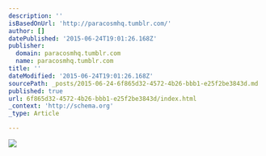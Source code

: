 ```yaml
---
description: ''
isBasedOnUrl: 'http://paracosmhq.tumblr.com/'
author: []
datePublished: '2015-06-24T19:01:26.168Z'
publisher:
  domain: paracosmhq.tumblr.com
  name: paracosmhq.tumblr.com
title: ''
dateModified: '2015-06-24T19:01:26.168Z'
sourcePath: _posts/2015-06-24-6f865d32-4572-4b26-bbb1-e25f2be3843d.md
published: true
url: 6f865d32-4572-4b26-bbb1-e25f2be3843d/index.html
_context: 'http://schema.org'
_type: Article

---
```

![](http://33.media.tumblr.com/de2f5671a0cb200954f52cc59ac22b9d/tumblr_nmkusoZmJO1sb5osho1_540.gif)